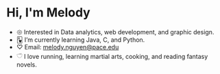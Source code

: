 # Hi, I'm Melody


- 𑁍 Interested in Data analytics, web development, and graphic design.
- 🂱 I’m currently learning Java, C, and Python.
- ♡ Email: melody.nguyen@pace.edu
- 𓎩 I love running, learning martial arts, cooking, and reading fantasy novels.

<!---
melodyxnguyen/melodyxnguyen is a ✨ special ✨ repository because its `README.md` (this file) appears on your GitHub profile.
You can click the Preview link to take a look at your changes.
--->
